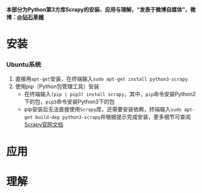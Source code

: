 **本部分为Python第3方库Scrapy的安装、应用与理解，“发表于微博自媒体”，微博：[@钻石草帽](https://weibo.com/strawhatchan)**

# 安装
### Ubuntu系统
1. 直接用`apt-get`安装，在终端输入`sudo apt-get install python3-scrapy`
2. 使用pip（Python包管理工具）安装
	- 在终端输入`(pip | pip3) install scrapy`，其中，`pip`命令安装Python2下的包，`pip3`命令安装Python3下的包
	- pip安装后无法直接使用`Scrapy`库，还需要安装依赖，终端输入`sudo apt-get build-dep python3-scrapy`并根据提示完成安装，更多细节可查阅[Scrapy官网文档](https://docs.scrapy.org/en/latest/)

# 应用


# 理解